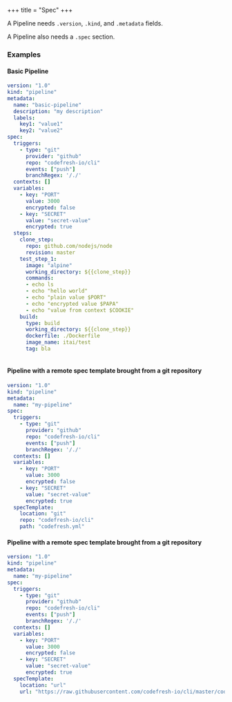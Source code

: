 +++
title = "Spec"
+++

A Pipeline needs `.version`, `.kind`, and `.metadata` fields. 

A Pipeline also needs a `.spec` section.

### Examples

#### Basic Pipeline
```yaml
version: "1.0"
kind: "pipeline"
metadata:
  name: "basic-pipeline"
  description: "my description"
  labels:
    key1: "value1"
    key2: "value2"
spec:
  triggers:
    - type: "git"
      provider: "github"
      repo: "codefresh-io/cli"
      events: ["push"]
      branchRegex: '/./'
  contexts: []
  variables:
    - key: "PORT"
      value: 3000
      encrypted: false
    - key: "SECRET"
      value: "secret-value"
      encrypted: true
  steps:
    clone_step:
      repo: github.com/nodejs/node
      revision: master
    test_step_1:
      image: "alpine"
      working_directory: ${{clone_step}}
      commands:
      - echo ls
      - echo "hello world"
      - echo "plain value $PORT"
      - echo "encrypted value $PAPA"
      - echo "value from context $COOKIE"
    build:
      type: build
      working_directory: ${{clone_step}}
      dockerfile: ./Dockerfile
      image_name: itai/test
      tag: bla
  
```

#### Pipeline with a remote spec template brought from a git repository
```yaml
version: "1.0"
kind: "pipeline"
metadata:
  name: "my-pipeline"
spec:
  triggers:
    - type: "git"
      provider: "github"
      repo: "codefresh-io/cli"
      events: ["push"]
      branchRegex: '/./'
  contexts: []
  variables:
    - key: "PORT"
      value: 3000
      encrypted: false
    - key: "SECRET"
      value: "secret-value"
      encrypted: true
  specTemplate:
    location: "git"
    repo: "codefresh-io/cli"
    path: "codefresh.yml"
```

#### Pipeline with a remote spec template brought from a git repository
```yaml
version: "1.0"
kind: "pipeline"
metadata:
  name: "my-pipeline"
spec:
  triggers:
    - type: "git"
      provider: "github"
      repo: "codefresh-io/cli"
      events: ["push"]
      branchRegex: '/./'
  contexts: []
  variables:
    - key: "PORT"
      value: 3000
      encrypted: false
    - key: "SECRET"
      value: "secret-value"
      encrypted: true
  specTemplate:
    location: "url"
    url: "https://raw.githubusercontent.com/codefresh-io/cli/master/codefresh.yml"
```
